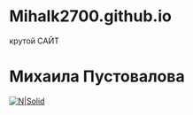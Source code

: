 # Mihalk2700.github.io
крутой САЙТ 
# Михаила Пустовалова
[![N|Solid](https://media0.giphy.com/media/toYIS95xETUPLmU9WP/giphy.gif?cid=ecf05e47ie22rct0ssy7pmuvi0zysyo0fhld2yzc59t2zll9&rid=giphy.gif&ct=g)](https://github.com/Mihalk2700/Mihalktrud)
